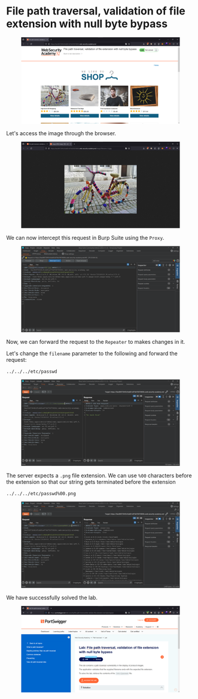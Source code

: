 # File path traversal, validation of file extension with null byte bypass

<figure><img src="../../../.gitbook/assets/1 (137).png" alt=""><figcaption></figcaption></figure>

Let's access the image through the browser.

<figure><img src="../../../.gitbook/assets/2 (130).png" alt=""><figcaption></figcaption></figure>

We can now intercept this request in Burp Suite using the `Proxy`.

<figure><img src="../../../.gitbook/assets/3 (111).png" alt=""><figcaption></figcaption></figure>

Now, we can forward the request to the `Repeater` to makes changes in it.

Let's change the `filename` parameter to the following and forward the request:

```
../../../etc/passwd
```

<figure><img src="../../../.gitbook/assets/4 (93).png" alt=""><figcaption></figcaption></figure>

The server expects a `.png` file extension. We can use `%00` characters before the extension so that our string gets terminated before the extension

```
../../../etc/passwd%00.png
```

<figure><img src="../../../.gitbook/assets/5 (77).png" alt=""><figcaption></figcaption></figure>

We have successfully solved the lab.

<figure><img src="../../../.gitbook/assets/6 (63).png" alt=""><figcaption></figcaption></figure>
